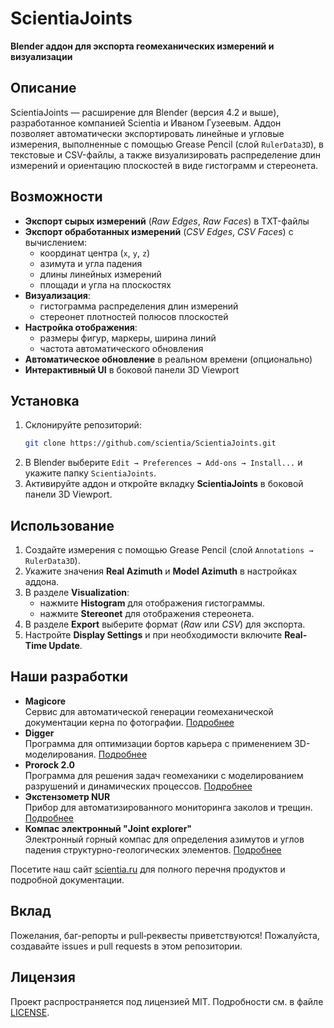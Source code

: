# ScientiaJoints

**Blender аддон для экспорта геомеханических измерений и визуализации**

## Описание

ScientiaJoints — расширение для Blender (версия 4.2 и выше), разработанное компанией Scientia и Иваном Гузеевым. Аддон позволяет автоматически экспортировать линейные и угловые измерения, выполненные с помощью Grease Pencil (слой `RulerData3D`), в текстовые и CSV-файлы, а также визуализировать распределение длин измерений и ориентацию плоскостей в виде гистограмм и стереонета.

## Возможности

- **Экспорт сырых измерений** (_Raw Edges_, _Raw Faces_) в TXT-файлы
- **Экспорт обработанных измерений** (_CSV Edges_, _CSV Faces_) с вычислением:
  - координат центра (`x`, `y`, `z`)
  - азимута и угла падения
  - длины линейных измерений
  - площади и угла на плоскостях
- **Визуализация**:
  - гистограмма распределения длин измерений
  - стереонет плотностей полюсов плоскостей
- **Настройка отображения**:
  - размеры фигур, маркеры, ширина линий
  - частота автоматического обновления
- **Автоматическое обновление** в реальном времени (опционально)
- **Интерактивный UI** в боковой панели 3D Viewport

## Установка

1. Склонируйте репозиторий:
   ```bash
   git clone https://github.com/scientia/ScientiaJoints.git
   ```
2. В Blender выберите `Edit → Preferences → Add-ons → Install...` и укажите папку `ScientiaJoints`.
3. Активируйте аддон и откройте вкладку **ScientiaJoints** в боковой панели 3D Viewport.

## Использование

1. Создайте измерения с помощью Grease Pencil (слой `Annotations → RulerData3D`).
2. Укажите значения **Real Azimuth** и **Model Azimuth** в настройках аддона.
3. В разделе **Visualization**:
   - нажмите **Histogram** для отображения гистограммы.
   - нажмите **Stereonet** для отображения стереонета.
4. В разделе **Export** выберите формат (_Raw_ или _CSV_) для экспорта.
5. Настройте **Display Settings** и при необходимости включите **Real-Time Update**.

## Наши разработки

- **Magicore**  
  Сервис для автоматической генерации геомеханической документации керна по фотографии. [Подробнее](https://scientia.ru)
- **Digger**  
  Программа для оптимизации бортов карьера с применением 3D-моделирования. [Подробнее](https://scientia.ru)
- **Prorock 2.0**  
  Программа для решения задач геомеханики с моделированием разрушений и динамических процессов. [Подробнее](https://scientia.ru)
- **Экстензометр NUR**  
  Прибор для автоматизированного мониторинга заколов и трещин. [Подробнее](https://scientia.ru)
- **Компас электронный "Joint explorer"**  
  Электронный горный компас для определения азимутов и углов падения структурно-геологических элементов. [Подробнее](https://scientia.ru)

Посетите наш сайт [scientia.ru](https://scientia.ru) для полного перечня продуктов и подробной документации.

## Вклад

Пожелания, баг-репорты и pull‐реквесты приветствуются! Пожалуйста, создавайте issues и pull requests в этом репозитории.

## Лицензия

Проект распространяется под лицензией MIT. Подробности см. в файле [LICENSE](LICENSE).

